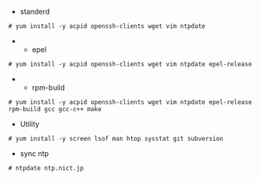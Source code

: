 * standerd

~~~
# yum install -y acpid openssh-clients wget vim ntpdate
~~~


* + epel

~~~
# yum install -y acpid openssh-clients wget vim ntpdate epel-release
~~~


* + rpm-build

~~~
# yum install -y acpid openssh-clients wget vim ntpdate epel-release rpm-build gcc gcc-c++ make
~~~


* Utility

~~~
# yum install -y screen lsof man htop sysstat git subversion
~~~


* sync ntp

~~~
# ntpdate ntp.nict.jp
~~~
